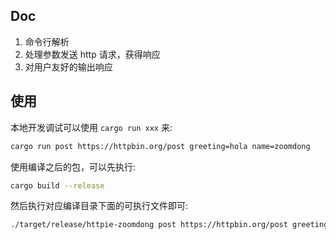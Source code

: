 ## Doc

1. 命令行解析
2. 处理参数发送 http 请求，获得响应
3. 对用户友好的输出响应

## 使用

本地开发调试可以使用 `cargo run xxx` 来:

```bash
cargo run post https://httpbin.org/post greeting=hola name=zoomdong
```

使用编译之后的包，可以先执行:

```bash
cargo build --release
```

然后执行对应编译目录下面的可执行文件即可:

```bash
./target/release/httpie-zoomdong post https://httpbin.org/post greeting=hola name=zoomdong
```